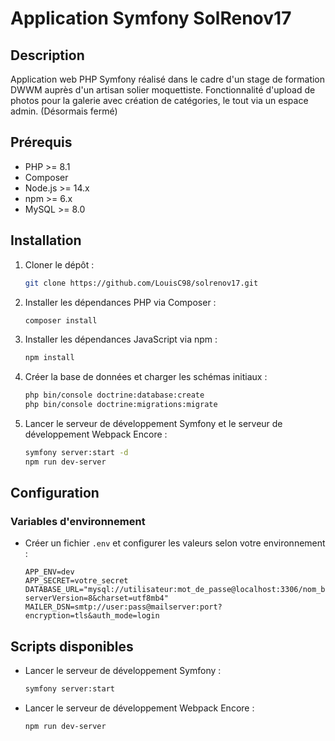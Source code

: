 # Application Symfony SolRenov17

## Description
Application web PHP Symfony réalisé dans le cadre d'un stage de formation DWWM auprès d'un artisan solier moquettiste.
Fonctionnalité d'upload de photos pour la galerie avec création de catégories, le tout via un espace admin.
(Désormais fermé)

## Prérequis
- PHP >= 8.1
- Composer
- Node.js >= 14.x
- npm >= 6.x
- MySQL >= 8.0

## Installation
1. Cloner le dépôt :
    ```bash
    git clone https://github.com/LouisC98/solrenov17.git
    ```
2. Installer les dépendances PHP via Composer :
    ```bash
    composer install
    ```
3. Installer les dépendances JavaScript via npm :
    ```bash
    npm install
    ```
4. Créer la base de données et charger les schémas initiaux :
    ```bash
    php bin/console doctrine:database:create
    php bin/console doctrine:migrations:migrate
    ```
5. Lancer le serveur de développement Symfony et le serveur de développement Webpack Encore :
    ```bash
    symfony server:start -d
    npm run dev-server
    ```

## Configuration
### Variables d'environnement
- Créer un fichier `.env` et configurer les valeurs selon votre environnement :
    ```dotenv
    APP_ENV=dev
    APP_SECRET=votre_secret
    DATABASE_URL="mysql://utilisateur:mot_de_passe@localhost:3306/nom_base_de_donnees?serverVersion=8&charset=utf8mb4"
    MAILER_DSN=smtp://user:pass@mailserver:port?encryption=tls&auth_mode=login
    ```

## Scripts disponibles
- Lancer le serveur de développement Symfony :
    ```bash
    symfony server:start
    ```
- Lancer le serveur de développement Webpack Encore :
    ```bash
    npm run dev-server
    ```
